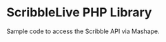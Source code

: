 ScribbleLive PHP Library
========================

Sample code to access the Scribble API via Mashape.
